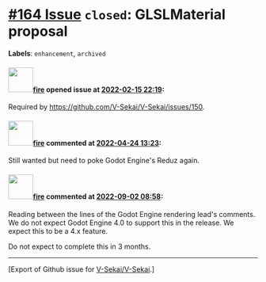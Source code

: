 # [\#164 Issue](https://github.com/V-Sekai/V-Sekai/issues/164) `closed`: GLSLMaterial proposal
**Labels**: `enhancement`, `archived`


#### <img src="https://avatars.githubusercontent.com/u/32321?u=c2e06a3d2b49a467aa907e54aa259516440267cc&v=4" width="50">[fire](https://github.com/fire) opened issue at [2022-02-15 22:19](https://github.com/V-Sekai/V-Sekai/issues/164):

Required by https://github.com/V-Sekai/V-Sekai/issues/150.

#### <img src="https://avatars.githubusercontent.com/u/32321?u=c2e06a3d2b49a467aa907e54aa259516440267cc&v=4" width="50">[fire](https://github.com/fire) commented at [2022-04-24 13:23](https://github.com/V-Sekai/V-Sekai/issues/164#issuecomment-1107841540):

Still wanted but need to poke Godot Engine's Reduz again.

#### <img src="https://avatars.githubusercontent.com/u/32321?u=c2e06a3d2b49a467aa907e54aa259516440267cc&v=4" width="50">[fire](https://github.com/fire) commented at [2022-09-02 08:58](https://github.com/V-Sekai/V-Sekai/issues/164#issuecomment-1235249574):

Reading between the lines of the Godot Engine rendering lead's comments. We do not expect Godot Engine 4.0 to support this in the release. We expect this to be a 4.x feature.

Do not expect to complete this in 3 months.


-------------------------------------------------------------------------------



[Export of Github issue for [V-Sekai/V-Sekai](https://github.com/V-Sekai/V-Sekai).]
